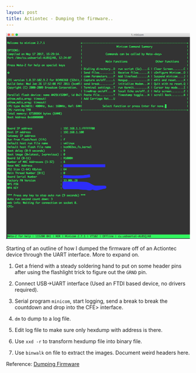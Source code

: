 ```yaml
---
layout: post
title: Actiontec - Dumping the firmware..
---
```

![Minicom](https://github.com/gclair/ActionTecR1000/raw/master/images/minicom-SendBreak.png "Minicom")

Starting of an outline of how I dumped the firmware off of an Actiontec device through the UART interface. More to expand on.

1. Get a friend with a steady soldering hand to put on some header pins after using
   the flashlight trick to figure out the `GRND` pin.

1. Connect USB->UART interface (Used an FTDI based device, no drivers required).

1. Serial program `minicom`, start logging, send a break to break the countdown and drop into the CFE> interface.

1. `dm` to dump to a log file.

1. Edit log file to make sure only hexdump with address is there.

1. Use `xxd -r` to transform hexdump file into binary file.

1. Use `binwalk` on file to extract the images. Document weird headers here.

Reference: [Dumping Firmware](https://github.com/gclair/ActionTecR1000#dumping-firmware-via-serial "Dumping firmware")